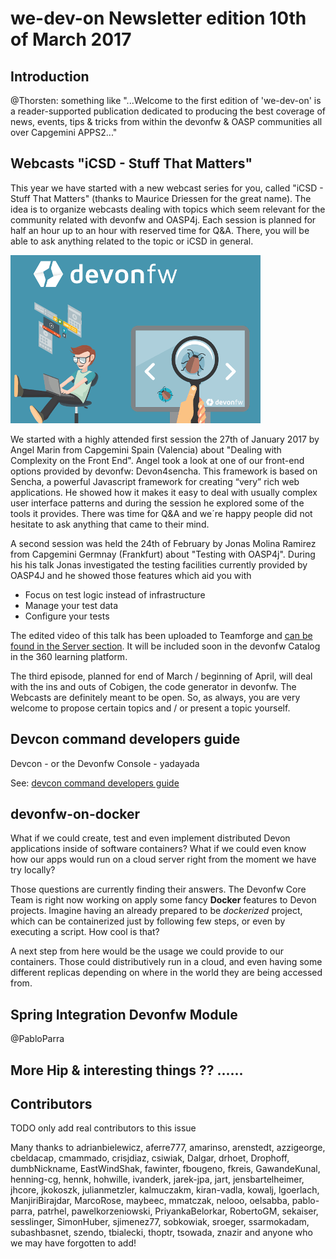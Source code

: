 # we-dev-on Newsletter edition 10th of March 2017

## Introduction

@Thorsten: something like "...Welcome to the first edition of 'we-dev-on' is a reader-supported publication dedicated to producing the best coverage of news, events, tips & tricks from within the devonfw & OASP communities all over Capgemini APPS2..."

## Webcasts "iCSD - Stuff That Matters"

This year we have started with a new webcast series for you, called "iCSD - Stuff That Matters" (thanks to Maurice Driessen for the great name). The idea is to organize webcasts dealing with topics which seem relevant for the community related with devonfw and OASP4j. Each session is planned for half an hour up to an hour with reserved time for Q&A. There, you will be able to ask anything related to the topic or iCSD in general.

![iCSD Stuff That Matters Webcasts](img/stuffthatmatters.png)

We started with a highly attended first session the 27th of January 2017 by Angel Marin from Capgemini Spain (Valencia) about "Dealing with Complexity on the Front End". Angel took a look at one of our front-end options provided by devonfw: Devon4sencha. This framework is based on Sencha, a powerful Javascript framework for creating “very” rich web applications. He showed how it makes it easy to deal with usually complex user interface patterns and during the session he explored some of the tools it provides. There was time for Q&A and we´re happy people did not hesitate to ask anything that came to their mind.

A second session was held the 24th of February by Jonas Molina Ramirez from Capgemini Germnay (Frankfurt) about "Testing with OASP4j". During his his talk Jonas investigated the testing facilities currently provided by OASP4J and he showed those features which aid you with

- Focus on test logic instead of infrastructure
- Manage your test data
- Configure your tests

The edited video of this talk has been uploaded to Teamforge and [can be found in the Server section](https://coconet.capgemini.com/sf/frs/do/viewRelease/projects.apps2_devon/frs.videos.devon_server?_message=1488358284665). It will be included soon in the devonfw Catalog in the 360 learning platform.

The third episode, planned for end of March / beginning of April, will deal with the ins and outs of Cobigen, the code generator in devonfw.
The Webcasts are definitely meant to be open. So, as always, you are very welcome to propose certain topics and / or present a topic yourself.

## Devcon command developers guide
Devcon - or the Devonfw Console - yadayada


See: [devcon command developers guide](https://github.com/devonfw/devon-guide/wiki/devcon-command-developers-guide)

## devonfw-on-docker
What if we could create, test and even implement distributed Devon applications inside of software containers? What if we could even know how our apps would run on a cloud server right from the moment we have try locally?

Those questions are currently finding their answers. The Devonfw Core Team is right now working on apply some fancy **Docker** features to Devon projects. Imagine having an already prepared to be _dockerized_ project, which can be containerized just by following few steps, or even by executing a script. How cool is that?

A next step from here would be the usage we could provide to our containers. Those could distributively run in a cloud, and even having some different replicas depending on where in the world they are being accessed from.


## Spring Integration Devonfw Module
@PabloParra



## More Hip & interesting things ?? ......

## Contributors

TODO only add real contributors to this issue

Many thanks to adrianbielewicz, aferre777, amarinso, arenstedt, azzigeorge, cbeldacap, cmammado, crisjdiaz, csiwiak, Dalgar, drhoet, Drophoff, dumbNickname, EastWindShak, fawinter, fbougeno, fkreis, GawandeKunal, henning-cg, hennk, hohwille, ivanderk, jarek-jpa, jart, jensbartelheimer, jhcore, jkokoszk, julianmetzler, kalmuczakm, kiran-vadla, kowalj, lgoerlach, ManjiriBirajdar, MarcoRose, maybeec, mmatczak, nelooo, oelsabba, pablo-parra, patrhel, pawelkorzeniowski, PriyankaBelorkar, RobertoGM, sekaiser, sesslinger, SimonHuber, sjimenez77, sobkowiak, sroeger, ssarmokadam, subashbasnet, szendo, tbialecki, thoptr, tsowada, znazir and anyone who we may have forgotten to add!
